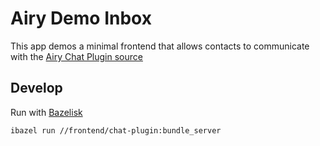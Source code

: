 # Airy Demo Inbox

This app demos a minimal frontend that allows contacts to communicate with the [Airy Chat Plugin source](https://docs.airy.co/sources/chat-plugin)

## Develop

Run with [Bazelisk](https://github.com/bazelbuild/bazelisk)

```bash
ibazel run //frontend/chat-plugin:bundle_server
```
